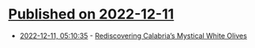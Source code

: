 # [Published on 2022-12-11](index.md)

* [2022-12-11, 05:10:35](https://news.ycombinator.com/item?id=33940328) - [Rediscovering Calabria’s Mystical White Olives](https://www.atlasobscura.com/articles/white-olives)
